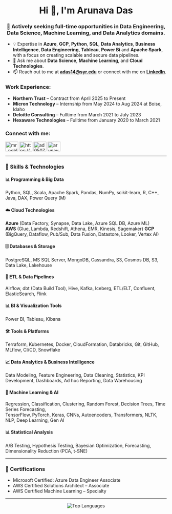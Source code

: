 <h1 align="center">Hi 👋, I'm Arunava Das</h1>
<h3 align="center">
🚀 Actively seeking full-time opportunities in <b>Data Engineering</b>, <b>Data Science</b>, <b>Machine Learning</b>, and <b>Data Analytics</b> domains. </h3>

- 💡 Expertise in **Azure**, **GCP**, **Python**, **SQL**, **Data Analytics**, **Business Intelligence**, **Data Engineering**, **Tableau**, **Power Bi** and **Apache Spark**, with a focus on creating scalable and secure data pipelines.
- 💬 Ask me about **Data Science**, **Machine Learning**, and **Cloud Technologies**.
- 📫 Reach out to me at **adas14@syr.edu** or  connect with me on **[LinkedIn](https://linkedin.com/in/arunavadas005)**.
  

<h3 align="left">Work Experience:</h3>
<ul>
  <li><b>Northern Trust</b> – Contract from  April 2025 to Present </li>
  <li><b>Micron Technology</b> – Internship from  May 2024 to Aug 2024 at Boise, Idaho </li>
   <li><b>Deloitte Consulting</b> – Fulltime from March 2021 to July 2023 </li>
   <li><b>Hexaware Technologies</b> – Fulltime from January 2020 to March 2021</li>
</ul>

<h3 align="left">Connect with me:</h3>
<p align="left">
<a href="https://twitter.com/mr_noblebanter" target="blank"><img align="center" src="https://raw.githubusercontent.com/rahuldkjain/github-profile-readme-generator/master/src/images/icons/Social/twitter.svg" alt="mr_noblebanter" height="30" width="40" /></a>
<a href="https://linkedin.com/in/https://www.linkedin.com/in/arunavadas005/" target="blank"><img align="center" src="https://raw.githubusercontent.com/rahuldkjain/github-profile-readme-generator/master/src/images/icons/Social/linked-in-alt.svg" alt="https://www.linkedin.com/in/arunavadas005/" height="30" width="40" /></a>
<a href="https://kaggle.com/ad0507" target="blank"><img align="center" src="https://raw.githubusercontent.com/rahuldkjain/github-profile-readme-generator/master/src/images/icons/Social/kaggle.svg" alt="ad0507" height="30" width="40" /></a>
<a href="https://instagram.com/arunava_das05" target="blank"><img align="center" src="https://raw.githubusercontent.com/rahuldkjain/github-profile-readme-generator/master/src/images/icons/Social/instagram.svg" alt="arunava_das05" height="30" width="40" /></a>
</p>

---

### 🧠 Skills & Technologies

#### 📊 Programming & Big Data
Python, SQL, Scala, Apache Spark, Pandas, NumPy, scikit-learn, R, C++, Java, DAX, Power Query (M)

#### ☁️ Cloud Technologies
**Azure** (Data Factory, Synapse, Data Lake, Azure SQL DB, Azure ML)  
**AWS** (Glue, Lambda, Redshift, Athena, EMR, Kinesis, Sagemaker) 
**GCP** (BigQuery, Dataflow, Pub/Sub, Data Fusion, Datastore, Looker, Vertex AI)

#### 🗄️ Databases & Storage
PostgreSQL, MS SQL Server, MongoDB, Cassandra, S3, Cosmos DB, S3, Data Lake, Lakehouse

#### 🔁 ETL & Data Pipelines
Airflow, dbt (Data Build Tool), Hive, Kafka, Iceberg, ETL/ELT, Confluent, ElasticSearch, Flink

#### 📊 BI & Visualization Tools
Power BI, Tableau, Kibana

#### 🛠️ Tools & Platforms
Terraform, Kubernetes, Docker, CloudFormation, Databricks, Git, GitHub, MLflow, CI/CD, Snowflake

#### 📈 Data Analytics & Business Intelligence
Data Modeling, Feature Engineering, Data Cleaning, Statistics, KPI Development, Dashboards, Ad hoc Reporting, Data Warehousing

#### 🤖 Machine Learning & AI
Regression, Classification, Clustering, Random Forest, Decision Trees, Time Series Forecasting,  
TensorFlow, PyTorch, Keras, CNNs, Autoencoders, Transformers, NLTK, NLP, Deep Learning, Gen AI

#### 📊 Statistical Analysis
A/B Testing, Hypothesis Testing, Bayesian Optimization, Forecasting, Dimensionality Reduction (PCA, t-SNE)

---

### 📜 Certifications
- Microsoft Certified: Azure Data Engineer Associate  
- AWS Certified Solutions Architect – Associate  
- AWS Certified Machine Learning – Specialty  

---

<p align="center">
  <img src="https://github-readme-stats.vercel.app/api/top-langs?username=ad0507&show_icons=true&locale=en&layout=compact" alt="Top Languages" />
</p>
